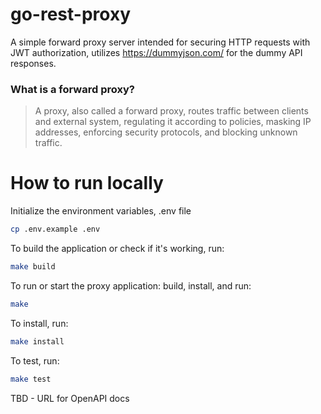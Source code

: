 # go-rest-proxy
A simple forward proxy server intended for securing HTTP requests with JWT authorization, utilizes https://dummyjson.com/ for the dummy API responses.

### What is a forward proxy?
> A proxy, also called a forward proxy, routes traffic between clients and external system, regulating it according to policies, masking IP addresses, enforcing security protocols, and blocking unknown traffic.

# How to run locally

Initialize the environment variables, .env file

```bash
cp .env.example .env
```

To build the application or check if it's working, run:

```bash
make build
```

To run or start the proxy application: build, install, and run:

```bash
make 
```

To install, run:

``` bash
make install
```

To test, run:

```bash
make test
```


TBD - URL for OpenAPI docs



